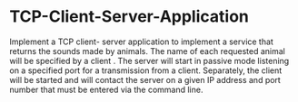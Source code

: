 # TCP-Client-Server-Application
 Implement a TCP client- server application to implement a service that returns the sounds made by animals. The name of each requested animal will be specified by a client . The server will start in passive mode listening on a specified port for a transmission from a client. Separately, the client will be started and will contact the server on a given IP address and port number that must be entered via the command line. 
